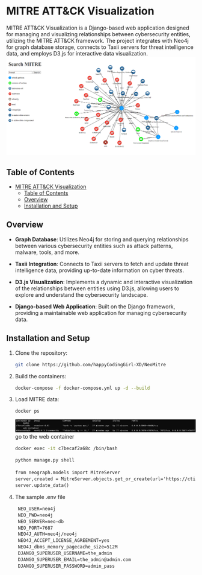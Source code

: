 # MITRE ATT&CK Visualization

MITRE ATT&CK Visualization is a Django-based web application designed for managing and visualizing relationships between cybersecurity entities, utilizing the MITRE ATT&CK framework. The project integrates with Neo4j for graph database storage, connects to Taxii servers for threat intelligence data, and employs D3.js for interactive data visualization.
![Search sample](neograph/static/neograph/image/2023-10-11-search-mitre.png)

## Table of Contents

- [MITRE ATT\&CK Visualization](#mitre-attck-visualization)
  - [Table of Contents](#table-of-contents)
  - [Overview](#overview)
  - [Installation and Setup](#installation-and-setup)

## Overview

- **Graph Database**: Utilizes Neo4j for storing and querying relationships between various cybersecurity entities such as attack patterns, malware, tools, and more.

- **Taxii Integration**: Connects to Taxii servers to fetch and update threat intelligence data, providing up-to-date information on cyber threats.

- **D3.js Visualization**: Implements a dynamic and interactive visualization of the relationships between entities using D3.js, allowing users to explore and understand the cybersecurity landscape.

- **Django-based Web Application**: Built on the Django framework, providing a maintainable web application for managing cybersecurity data.

## Installation and Setup

1. Clone the repository:

   ```bash
   git clone https://github.com/happyCodingGirl-XD/NeoMitre
   ```
2. Build the containers:
   
    ```bash
    docker-compose -f docker-compose.yml up -d --build 
    ```
3. Load MITRE data:
   
    ```bash
    docker ps
    ```
    ![Containers](neograph/static/neograph/image/docker_ps.png)
    go to the web container
    
    ```bash
    docker exec -it c7becaf2a68c /bin/bash
    ```

    ```markdown
    python manage.py shell
    
    from neograph.models import MitreServer
    server,created = MitreServer.objects.get_or_create(url='https://cti-taxii.mitre.org/taxii/')
    server.update_data()
    ```

4. The sample .env file
   ```markdown
    NEO_USER=neo4j
    NEO_PWD=neo4j
    NEO_SERVER=neo-db
    NEO_PORT=7687
    NEO4J_AUTH=neo4j/neo4j
    NEO4J_ACCEPT_LICENSE_AGREEMENT=yes
    NEO4J_dbms_memory_pagecache_size=512M
    DJANGO_SUPERUSER_USERNAME=the_admin
    DJANGO_SUPERUSER_EMAIL=the_admin@admin.com
    DJANGO_SUPERUSER_PASSWORD=admin_pass   
  ```

